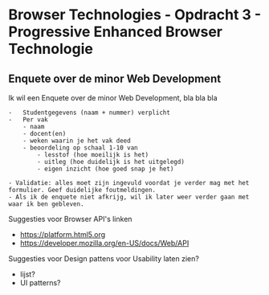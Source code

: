 # Browser Technologies - Opdracht 3 - Progressive Enhanced Browser Technologie

## Enquete over de minor Web Development

Ik wil een 
Enquete over de minor Web Development, bla bla bla

	-	Studentgegevens (naam + nummer) verplicht
	-	Per vak 
		- naam
		- docent(en)
		- weken waarin je het vak deed
		- beoordeling op schaal 1-10 van
			- lesstof (hoe moeilijk is het)
			- uitleg (hoe duidelijk is het uitgelegd)
			- eigen inzicht (hoe goed snap je het)
	
	- Validatie: alles moet zijn ingevuld voordat je verder mag met het formulier. Geef duidelijke foutmeldingen.
	- Als ik de enquete niet afkrijg, wil ik later weer verder gaan met waar ik ben gebleven.

Suggesties voor Browser API's linken 
- https://platform.html5.org
- https://developer.mozilla.org/en-US/docs/Web/API

Suggesties voor Design pattens voor Usability laten zien?
- lijst?
- UI patterns?
